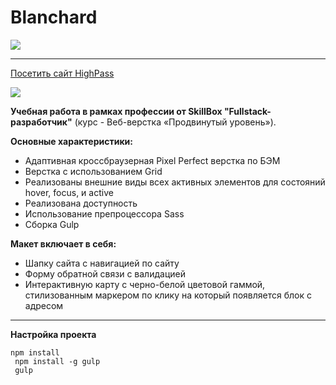 # Blanchard

![](https://img.shields.io/badge/version-1.0.0-green)

___
[Посетить сайт HighPass](http://high-pass-skill.webtm.ru/)

![](https://imageup.ru/img186/4053050/highpass.jpg)

**Учебная работа в рамках профессии от SkillBox "Fullstack-разработчик"** (курс - Веб-верстка «Продвинутый уровень»).

**Основные характеристики:**

+ Адаптивная кроссбраузерная Pixel Perfect верстка по БЭМ
+ Верстка с использованием Grid
+ Реализованы внешние виды всех активных элементов для состояний hover, focus, и active
+ Реализована доступность
+ Использование препроцессора Sass
+ Сборка Gulp 
  


**Макет включает в себя:**

+ Шапку сайта с навигацией по сайту
+ Форму обратной связи с валидацией
+ Интерактивную карту с черно-белой цветовой гаммой, стилизованным маркером по клику на который появляется блок с адресом

___
**Настройка проекта**

<code>npm install <br>
npm install -g gulp<br>
gulp</code>
